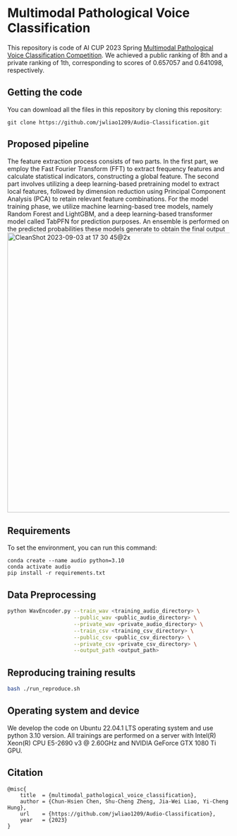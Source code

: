 # Multimodal Pathological Voice Classification
This repository is code of AI CUP 2023 Spring [Multimodal Pathological Voice Classification Competition](https://tbrain.trendmicro.com.tw/Competitions/Details/27). We achieved a public ranking of 8th and a private ranking of 1th, corresponding to scores of 0.657057 and 0.641098, respectively.


## Getting the code
You can download all the files in this repository by cloning this repository:
```
git clone https://github.com/jwliao1209/Audio-Classification.git
```


## Proposed pipeline
The feature extraction process consists of two parts. In the first part, we employ the Fast Fourier Transform (FFT) to extract frequency features and calculate statistical indicators, constructing a global feature. The second part involves utilizing a deep learning-based pretraining model to extract local features, followed by dimension reduction using Principal Component Analysis (PCA) to retain relevant feature combinations. For the model training phase, we utilize machine learning-based tree models, namely
Random Forest and LightGBM, and a deep learning-based transformer model called
TabPFN for prediction purposes. An ensemble is performed on the predicted probabilities
these models generate to obtain the final output
<img width="633" alt="CleanShot 2023-09-03 at 17 30 45@2x" src="https://github.com/jwliao1209/Audio-Classification/assets/55970911/03aae843-789e-47fb-8fc3-87727e73e9ec">


## Requirements
To set the environment, you can run this command:
```shell
conda create --name audio python=3.10
conda activate audio
pip install -r requirements.txt
```


## Data Preprocessing
```bash
python WavEncoder.py --train_wav <training_audio_directory> \
                     --public_wav <public_audio_directory> \
                     --private_wav <private_audio_directory> \
                     --train_csv <training_csv_directory> \
                     --public_csv <public_csv_directory> \
                     --private_csv <private_csv_directory> \
                     --output_path <output_path>
```

## Reproducing training results
```bash
bash ./run_reproduce.sh
```

## Operating system and device
We develop the code on Ubuntu 22.04.1 LTS operating system and use python 3.10 version. All trainings are performed on a server with Intel(R) Xeon(R) CPU E5-2690 v3 @ 2.60GHz and NVIDIA GeForce GTX 1080 Ti GPU.


## Citation
```
@misc{
    title  = {multimodal_pathological_voice_classification},
    author = {Chun-Hsien Chen, Shu-Cheng Zheng, Jia-Wei Liao, Yi-Cheng Hung},
    url    = {https://github.com/jwliao1209/Audio-Classification},
    year   = {2023}
}
```
